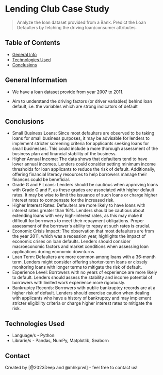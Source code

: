 # Lending Club Case Study
> Analyze the loan dataset provided from a Bank. Predict the Loan Defaulters by fetching the driving loan/consumer attributes.


## Table of Contents
* [General Info](#general-information)
* [Technologies Used](#technologies-used)
* [Conclusions](#conclusions)

<!-- You can include any other section that is pertinent to your problem -->

## General Information
- We have a loan dataset provide from year 2007 to 2011.

- Aim to understand the driving factors (or driver variables) behind loan default, i.e. the variables which are strong indicators of default

<!-- You don't have to answer all the questions - just the ones relevant to your project. -->

## Conclusions
- Small Business Loans: Since most defaulters are observed to be taking loans for small business purposes, it may be advisable for lenders to implement stricter screening criteria for applicants seeking loans for small businesses. This could include a more thorough assessment of the business plan and financial stability of the business.​
- Higher Annual Income: The data shows that defaulters tend to have lower annual incomes. Lenders could consider setting minimum income thresholds for loan applicants to reduce the risk of default. Additionally, offering financial literacy resources to help borrowers manage their finances could be beneficial.
- Grade G and F Loans: Lenders should be cautious when approving loans with Grade G and F, as these grades are associated with higher default rates. It may be wise to limit the issuance of such loans or charge higher interest rates to compensate for the increased risk.​
- Higher Interest Rates: Defaulters are more likely to have loans with interest rates greater than 16%. Lenders should be cautious about extending loans with very high-interest rates, as this may make it difficult for borrowers to meet their repayment obligations. Proper assessment of the borrower's ability to repay at such rates is crucial.​
- Economic Crisis Impact: The observation that most defaulters are from the year 2011, which was a recession year, highlights the impact of economic crises on loan defaults. Lenders should consider macroeconomic factors and market conditions when assessing loan applications during economic downturns.
- Loan Term: Defaulters are more common among loans with a 36-month term. Lenders might consider offering shorter-term loans or closely monitoring loans with longer terms to mitigate the risk of default.​
- Experience Level: Borrowers with no years of experience are more likely to default. Lenders should assess the stability and income potential of borrowers with limited work experience more rigorously.
- Bankruptcy Records: Borrowers with public bankruptcy records are at a higher risk of default. Lenders should exercise caution when dealing with applicants who have a history of bankruptcy and may implement stricter eligibility criteria or charge higher interest rates to mitigate the risk.

<!-- You don't have to answer all the questions - just the ones relevant to your project. -->


## Technologies Used
- Language/s - Python
- Librarie/s - Pandas, NumPy, Matplotlib, Seaborn

<!-- As the libraries versions keep on changing, it is recommended to mention the version of library used in this project -->

## Contact
Created by [@2023Deep and @mhkprwl] - feel free to contact us!


<!-- Optional -->
<!-- ## License -->
<!-- This project is open source and available under the [... License](). -->

<!-- You don't have to include all sections - just the one's relevant to your project -->
